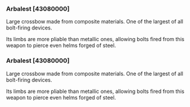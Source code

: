 ### Arbalest [43080000]

Large crossbow made from composite materials. One of the largest of all bolt-firing devices.

Its limbs are more pliable than metallic ones, allowing bolts fired from this weapon to pierce even helms forged of steel.### Arbalest [43080000]

Large crossbow made from composite materials. One of the largest of all bolt-firing devices.

Its limbs are more pliable than metallic ones, allowing bolts fired from this weapon to pierce even helms forged of steel.